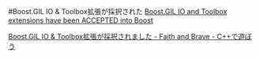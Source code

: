 #Boost.GIL IO & Toolbox拡張が採択された
[Boost.GIL IO and Toolbox extensions have been ACCEPTED into Boost](http://thread.gmane.org/gmane.comp.lib.boost.devel/213615)

[Boost.GIL IO & Toolbox拡張が採択されました - Faith and Brave - C++で遊ぼう](http://d.hatena.ne.jp/faith_and_brave/20110128/1296184941)
 